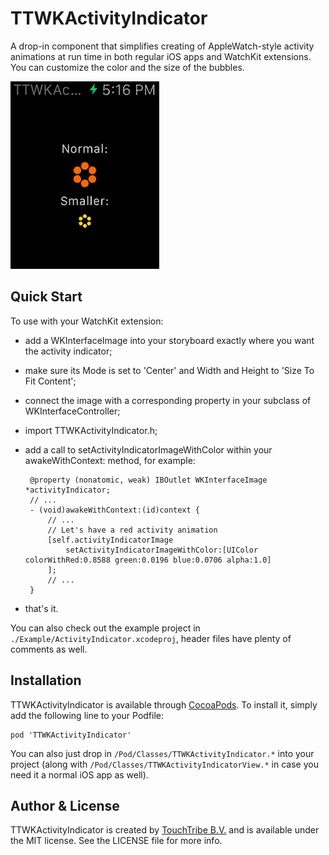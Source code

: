 # TTWKActivityIndicator

A drop-in component that simplifies creating of AppleWatch-style activity animations at run time in both 
regular iOS apps and WatchKit extensions. You can customize the color and the size of the bubbles.

![](screenshot.gif)

## Quick Start

To use with your WatchKit extension:

 - add a WKInterfaceImage into your storyboard exactly where you want the activity indicator;
 
 - make sure its Mode is set to 'Center' and Width and Height to 'Size To Fit Content';
 
 - connect the image with a corresponding property in your subclass of WKInterfaceController;
 
 - import TTWKActivityIndicator.h;
 
 - add a call to setActivityIndicatorImageWithColor within your awakeWithContext: method, for example:

        @property (nonatomic, weak) IBOutlet WKInterfaceImage *activityIndicator;
        // ...	
        - (void)awakeWithContext:(id)context {
        	// ...
            // Let's have a red activity animation
        	[self.activityIndicatorImage 
        		setActivityIndicatorImageWithColor:[UIColor colorWithRed:0.8588 green:0.0196 blue:0.0706 alpha:1.0]
        	];
        	// ...
        }

 - that's it.

You can also check out the example project in `./Example/ActivityIndicator.xcodeproj`, header files have plenty of comments as well.

## Installation

TTWKActivityIndicator is available through [CocoaPods](http://cocoapods.org). To install
it, simply add the following line to your Podfile:

    pod 'TTWKActivityIndicator'

You can also just drop in `/Pod/Classes/TTWKActivityIndicator.*` into your project (along with `/Pod/Classes/TTWKActivityIndicatorView.*` in case you need it a normal iOS app as well).

## Author & License

TTWKActivityIndicator is created by [TouchTribe B.V.](http://www.touchtribe.nl) and is available under the MIT license. See the LICENSE file for more info.
